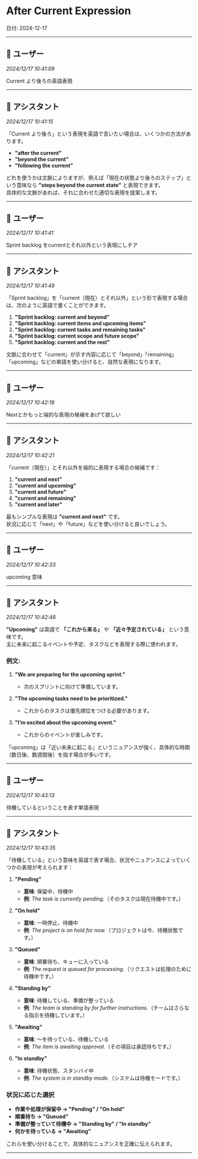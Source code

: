# After Current Expression

日付: 2024-12-17

---

## 👤 ユーザー
*2024/12/17 10:41:09*

Current より後ろの英語表現

---

## 🤖 アシスタント
*2024/12/17 10:41:15*

「Current より後ろ」という表現を英語で言いたい場合は、いくつかの方法があります。

- **"after the current"**  
- **"beyond the current"**  
- **"following the current"**  

どれを使うかは文脈によりますが、例えば「現在の状態より後ろのステップ」という意味なら **"steps beyond the current state"** と表現できます。  
具体的な文脈があれば、それに合わせた適切な表現を提案します。

---

## 👤 ユーザー
*2024/12/17 10:41:41*

Sprint backlog をcurrentとそれ以外という表現にしチア

---

## 🤖 アシスタント
*2024/12/17 10:41:49*

「Sprint backlog」を「current（現在）とそれ以外」という形で表現する場合は、次のように英語で書くことができます。

1. **"Sprint backlog: current and beyond"**  
2. **"Sprint backlog: current items and upcoming items"**  
3. **"Sprint backlog: current tasks and remaining tasks"**  
4. **"Sprint backlog: current scope and future scope"**  
5. **"Sprint backlog: current and the rest"**

文脈に合わせて「current」が示す内容に応じて「beyond」「remaining」「upcoming」などの単語を使い分けると、自然な表現になります。

---

## 👤 ユーザー
*2024/12/17 10:42:18*

Nextとかもっと端的な表現の候補をあげて欲しい

---

## 🤖 アシスタント
*2024/12/17 10:42:21*

「current（現在）」とそれ以外を端的に表現する場合の候補です：

1. **"current and next"**  
2. **"current and upcoming"**  
3. **"current and future"**  
4. **"current and remaining"**  
5. **"current and later"**  

最もシンプルな表現は **"current and next"** です。  
状況に応じて「next」や「future」などを使い分けると良いでしょう。

---

## 👤 ユーザー
*2024/12/17 10:42:33*

upcoming 意味

---

## 🤖 アシスタント
*2024/12/17 10:42:46*

**"Upcoming"** は英語で **「これから来る」** や **「近々予定されている」** という意味です。  
主に未来に起こるイベントや予定、タスクなどを表現する際に使われます。

### 例文:
1. **"We are preparing for the upcoming sprint."**  
   - 次のスプリントに向けて準備しています。

2. **"The upcoming tasks need to be prioritized."**  
   - これからのタスクは優先順位をつける必要があります。

3. **"I’m excited about the upcoming event."**  
   - これからのイベントが楽しみです。

「upcoming」は「近い未来に起こる」というニュアンスが強く、具体的な時期（数日後、数週間後）を指す場合が多いです。

---

## 👤 ユーザー
*2024/12/17 10:43:13*

待機しているということを表す単語表現

---

## 🤖 アシスタント
*2024/12/17 10:43:35*

「待機している」という意味を英語で表す場合、状況やニュアンスによっていくつかの表現が考えられます：

1. **"Pending"**  
   - **意味**: 保留中、待機中  
   - **例**: *The task is currently pending.*（そのタスクは現在待機中です。）

2. **"On hold"**  
   - **意味**: 一時停止、待機中  
   - **例**: *The project is on hold for now.*（プロジェクトは今、待機状態です。）

3. **"Queued"**  
   - **意味**: 順番待ち、キューに入っている  
   - **例**: *The request is queued for processing.*（リクエストは処理のために待機中です。）

4. **"Standing by"**  
   - **意味**: 待機している、準備が整っている  
   - **例**: *The team is standing by for further instructions.*（チームはさらなる指示を待機しています。）

5. **"Awaiting"**  
   - **意味**: ～を待っている、待機している  
   - **例**: *The item is awaiting approval.*（その項目は承認待ちです。）

6. **"In standby"**  
   - **意味**: 待機状態、スタンバイ中  
   - **例**: *The system is in standby mode.*（システムは待機モードです。）

### 状況に応じた選択
- **作業や処理が保留中 → "Pending" / "On hold"**  
- **順番待ち → "Queued"**  
- **準備が整っていて待機中 → "Standing by" / "In standby"**  
- **何かを待っている → "Awaiting"**

これらを使い分けることで、具体的なニュアンスを正確に伝えられます。

---
